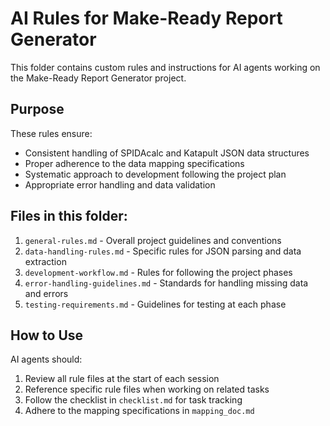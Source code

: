 # AI Rules for Make-Ready Report Generator

This folder contains custom rules and instructions for AI agents working on the Make-Ready Report Generator project.

## Purpose

These rules ensure:
- Consistent handling of SPIDAcalc and Katapult JSON data structures
- Proper adherence to the data mapping specifications
- Systematic approach to development following the project plan
- Appropriate error handling and data validation

## Files in this folder:

1. `general-rules.md` - Overall project guidelines and conventions
2. `data-handling-rules.md` - Specific rules for JSON parsing and data extraction
3. `development-workflow.md` - Rules for following the project phases
4. `error-handling-guidelines.md` - Standards for handling missing data and errors
5. `testing-requirements.md` - Guidelines for testing at each phase

## How to Use

AI agents should:
1. Review all rule files at the start of each session
2. Reference specific rule files when working on related tasks
3. Follow the checklist in `checklist.md` for task tracking
4. Adhere to the mapping specifications in `mapping_doc.md`